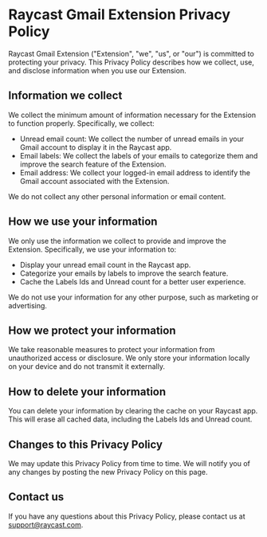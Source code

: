 Raycast Gmail Extension Privacy Policy
======================================

Raycast Gmail Extension ("Extension", "we", "us", or "our") is committed to protecting your privacy. This Privacy Policy describes how we collect, use, and disclose information when you use our Extension.

Information we collect
----------------------

We collect the minimum amount of information necessary for the Extension to function properly. Specifically, we collect:

-   Unread email count: We collect the number of unread emails in your Gmail account to display it in the Raycast app.
-   Email labels: We collect the labels of your emails to categorize them and improve the search feature of the Extension.
-   Email address: We collect your logged-in email address to identify the Gmail account associated with the Extension.

We do not collect any other personal information or email content.

How we use your information
---------------------------

We only use the information we collect to provide and improve the Extension. Specifically, we use your information to:

-   Display your unread email count in the Raycast app.
-   Categorize your emails by labels to improve the search feature.
-   Cache the Labels Ids and Unread count for a better user experience.

We do not use your information for any other purpose, such as marketing or advertising.

How we protect your information
-------------------------------

We take reasonable measures to protect your information from unauthorized access or disclosure. We only store your information locally on your device and do not transmit it externally.

How to delete your information
------------------------------

You can delete your information by clearing the cache on your Raycast app. This will erase all cached data, including the Labels Ids and Unread count.

Changes to this Privacy Policy
------------------------------

We may update this Privacy Policy from time to time. We will notify you of any changes by posting the new Privacy Policy on this page.

Contact us
----------

If you have any questions about this Privacy Policy, please contact us at <support@raycast.com>.
